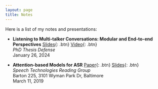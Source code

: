 ```yaml
---
layout: page
title: Notes
---
```


Here is a list of my notes and presentations:

- **Listening to Multi-talker Conversations: Modular and End-to-end Perspectives**
  [Slides](posts/2023-08-28-interspeech-23-transducers.md){: .btn} 
  [Video](https://www.youtube.com/watch?v=iKnCUHIgG7A){: .btn}  
  *PhD Thesis Defense*  
  January 26, 2024

- **Attention-based Models for ASR**
	[Paper](https://arxiv.org/pdf/1508.01211.pdf){: .btn} 
	[Slides](/static/ppt/attention_models_asr.pdf){: .btn}  
	*Speech Technologies Reading Group*  
	Barton 225, 3101 Wyman Park Dr, Baltimore  
	March 11, 2019  

<br /> 


